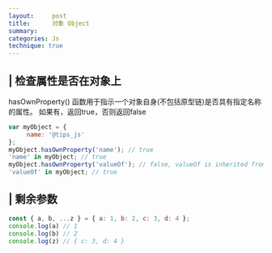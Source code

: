 ```yaml
---
layout:     post
title:      对象 Object
summary: 
categories: Js
technique: true
---
```


## | 检查属性是否在对象上 

hasOwnProperty() 函数用于指示一个对象自身(不包括原型链)是否具有指定名称的属性。
如果有，返回true，否则返回false

```javascript
var myObject = {
     name: '@tips_js'
};
myObject.hasOwnProperty('name'); // true
'name' in myObject; // true
myObject.hasOwnProperty('valueOf'); // false, valueOf is inherited from the prototype chain
'valueOf' in myObject; // true
```


## | 剩余参数 

```javascript
const { a, b, ...z } = { a: 1, b: 2, c: 3, d: 4 };
console.log(a) // 1
console.log(b) // 2
console.log(z) // { c: 3, d: 4 }
```


